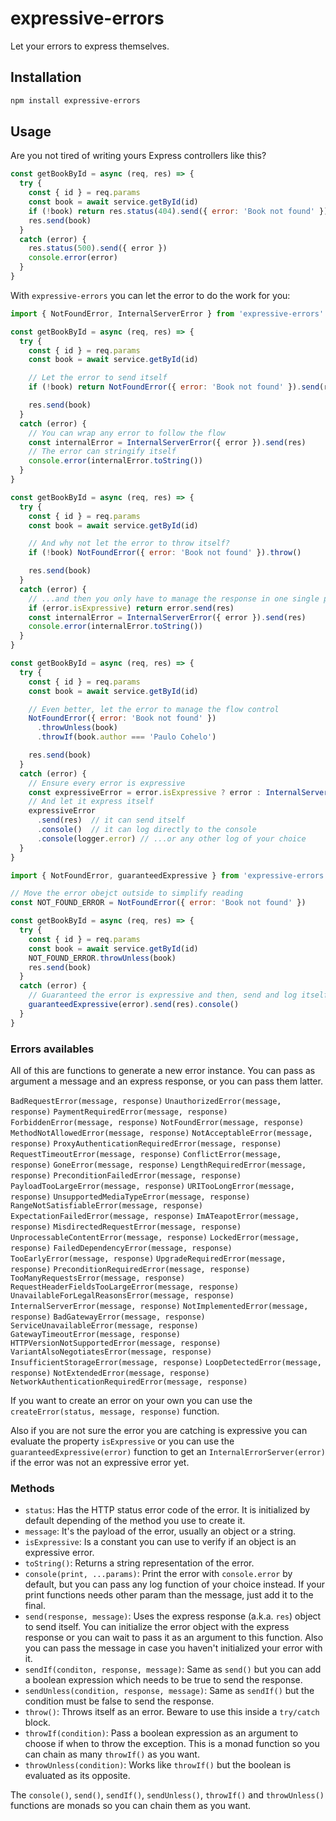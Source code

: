 # expressive-errors
Let your errors to express themselves.

## Installation

```bash
npm install expressive-errors
```

## Usage

Are you not tired of writing yours Express controllers like this?
```javascript
const getBookById = async (req, res) => {
  try {
    const { id } = req.params
    const book = await service.getById(id)
    if (!book) return res.status(404).send({ error: 'Book not found' })
    res.send(book)
  }
  catch (error) {
    res.status(500).send({ error })
    console.error(error)
  }
}

```

With `expressive-errors` you can let the error to do the work for you:
```javascript
import { NotFoundError, InternalServerError } from 'expressive-errors'

const getBookById = async (req, res) => {
  try {
    const { id } = req.params
    const book = await service.getById(id)

    // Let the error to send itself
    if (!book) return NotFoundError({ error: 'Book not found' }).send(res)

    res.send(book)
  }
  catch (error) {
    // You can wrap any error to follow the flow
    const internalError = InternalServerError({ error }).send(res)
    // The error can stringify itself
    console.error(internalError.toString())
  }
}
```


```javascript
const getBookById = async (req, res) => {
  try {
    const { id } = req.params
    const book = await service.getById(id)

    // And why not let the error to throw itself?
    if (!book) NotFoundError({ error: 'Book not found' }).throw()

    res.send(book)
  }
  catch (error) {
    // ...and then you only have to manage the response in one single place
    if (error.isExpressive) return error.send(res)
    const internalError = InternalServerError({ error }).send(res)
    console.error(internalError.toString())
  }
}
```


```javascript
const getBookById = async (req, res) => {
  try {
    const { id } = req.params
    const book = await service.getById(id)

    // Even better, let the error to manage the flow control
    NotFoundError({ error: 'Book not found' })
      .throwUnless(book)
      .throwIf(book.author === 'Paulo Cohelo')

    res.send(book)
  }
  catch (error) {
    // Ensure every error is expressive
    const expressiveError = error.isExpressive ? error : InternalServerError({ error })
    // And let it express itself
    expressiveError
      .send(res)  // it can send itself
      .console()  // it can log directly to the console
      .console(logger.error) // ...or any other log of your choice
  }
}
```


```javascript
import { NotFoundError, guaranteedExpressive } from 'expressive-errors'

// Move the error obejct outside to simplify reading
const NOT_FOUND_ERROR = NotFoundError({ error: 'Book not found' })

const getBookById = async (req, res) => {
  try {
    const { id } = req.params
    const book = await service.getById(id)
    NOT_FOUND_ERROR.throwUnless(book)
    res.send(book)
  }
  catch (error) {
    // Guaranteed the error is expressive and then, send and log itself.
    guaranteedExpressive(error).send(res).console()
  }
}
```
### Errors availables

All of this are functions to generate a new error instance. You can pass as argument a message and an express response, or you can pass them latter.

`BadRequestError(message, response)`
`UnauthorizedError(message, response)`
`PaymentRequiredError(message, response)`
`ForbiddenError(message, response)`
`NotFoundError(message, response)`
`MethodNotAllowedError(message, response)`
`NotAcceptableError(message, response)`
`ProxyAuthenticationRequiredError(message, response)`
`RequestTimeoutError(message, response)`
`ConflictError(message, response)`
`GoneError(message, response)`
`LengthRequiredError(message, response)`
`PreconditionFailedError(message, response)`
`PayloadTooLargeError(message, response)`
`URITooLongError(message, response)`
`UnsupportedMediaTypeError(message, response)`
`RangeNotSatisfiableError(message, response)`
`ExpectationFailedError(message, response)`
`ImATeapotError(message, response)`
`MisdirectedRequestError(message, response)`
`UnprocessableContentError(message, response)`
`LockedError(message, response)`
`FailedDependencyError(message, response)`
`TooEarlyError(message, response)`
`UpgradeRequiredError(message, response)`
`PreconditionRequiredError(message, response)`
`TooManyRequestsError(message, response)`
`RequestHeaderFieldsTooLargeError(message, response)`
`UnavailableForLegalReasonsError(message, response)`
`InternalServerError(message, response)`
`NotImplementedError(message, response)`
`BadGatewayError(message, response)`
`ServiceUnavailableError(message, response)`
`GatewayTimeoutError(message, response)`
`HTTPVersionNotSupportedError(message, response)`
`VariantAlsoNegotiatesError(message, response)`
`InsufficientStorageError(message, response)`
`LoopDetectedError(message, response)`
`NotExtendedError(message, response)`
`NetworkAuthenticationRequiredError(message, response)`

If you want to create an error on your own you can use the `createError(status, message, response)` function.

Also if you are not sure the error you are catching is expressive you can evaluate the property `isExpressive` or you can use the `guaranteedExpressive(error)` function to get an `InternalErrorServer(error)` if the error was not an expressive error yet.

### Methods

- `status`: Has the HTTP status error code of the error. It is initialized by default depending of the method you use to create it.
- `message`: It's the payload of the error, usually an object or a string.
- `isExpressive`: Is a constant you can use to verify if an object is an expressive error.
- `toString()`: Returns a string representation of the error.
- `console(print, ...params)`: Print the error with `console.error` by default, but you can pass any log function of your choice instead. If your print functions needs other param than the message, just add it to the final.
- `send(response, message)`: Uses the express response (a.k.a. `res`) object to send itself. You can initialize the error object with the express response or you can wait to pass it as an argument to this function. Also you can pass the message in case you haven't initialized your error with it.
- `sendIf(conditon, response, message)`: Same as `send()` but you can add a boolean expression which needs to be true to send the response.
- `sendUnless(condition, response, message)`: Same as `sendIf()` but the condition must be false to send the response.
- `throw()`: Throws itself as an error. Beware to use this inside a `try/catch` block.
- `throwIf(condition)`: Pass a boolean expression as an argument to choose if when to throw the exception. This is a monad function so you can chain as many `throwIf()` as you want.
- `throwUnless(condition)`: Works like `throwIf()` but the boolean is evaluated as its opposite.

The `console()`, `send()`, `sendIf()`, `sendUnless()`, `throwIf()` and `throwUnless()` functions are monads so you can chain them as you want.
